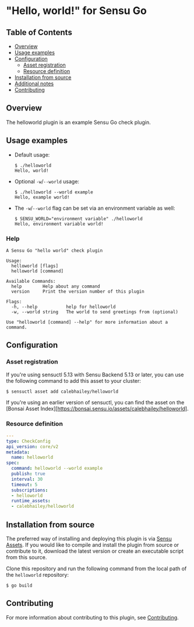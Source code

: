 # "Hello, world!" for Sensu Go

## Table of Contents
- [Overview](#overview)
- [Usage examples](#usage-examples)
- [Configuration](#configuration)
  - [Asset registration](#asset-registration)
  - [Resource definition](#resource-definition)
- [Installation from source](#installation-from-source)
- [Additional notes](#additional-notes)
- [Contributing](#contributing)

## Overview

The helloworld plugin is an example Sensu Go check plugin.

## Usage examples

- Default usage:

  ```
  $ ./helloworld
  Hello, world!
  ```

- Optional `-w`/`--world` usage:

  ```
  $ ./helloworld --world example
  Hello, example world!
  ```

- The `-w`/`--world` flag can be set via an environment variable as well:

  ```
  $ SENSU_WORLD="environment variable" ./helloworld
  Hello, environment variable world!
  ```

### Help

```
A Sensu Go "hello world" check plugin

Usage:
  helloworld [flags]
  helloworld [command]

Available Commands:
  help        Help about any command
  version     Print the version number of this plugin

Flags:
  -h, --help           help for helloworld
  -w, --world string   The world to send greetings from (optional)

Use "helloworld [command] --help" for more information about a command.
```

## Configuration

### Asset registration

If you're using sensuctl 5.13 with Sensu Backend 5.13 or later, you can use the
following command to add this asset to your cluster:

```
$ sensuctl asset add calebhailey/helloworld
```

If you're using an earlier version of sensuctl, you can find the asset on the
[Bonsai Asset Index][https://bonsai.sensu.io/assets/calebhailey/helloworld].

### Resource definition

```yml
---
type: CheckConfig
api_version: core/v2
metadata:
  name: helloworld
spec:
  command: helloworld --world example
  publish: true
  interval: 30
  timeout: 5
  subscriptions:
  - helloworld
  runtime_assets:
  - calebhailey/helloworld
```

## Installation from source

The preferred way of installing and deploying this plugin is via [Sensu
Assets][10]. If you would like to compile and install the plugin from source or
contribute to it, download the latest version or create an executable script
from this source.

Clone this repository and run the following command from the local path of the
`helloworld` repository:

```
$ go build
```

## Contributing

For more information about contributing to this plugin, see [Contributing][1].

[1]: https://github.com/sensu/sensu-go/blob/master/CONTRIBUTING.md
[2]: https://github.com/sensu-community/sensu-plugin-sdk
[3]: https://github.com/sensu-plugins/community/blob/master/PLUGIN_STYLEGUIDE.md
[4]: https://github.com/sensu-community/check-plugin-template/blob/master/.github/workflows/release.yml
[5]: https://github.com/sensu-community/check-plugin-template/actions
[6]: https://docs.sensu.io/sensu-go/latest/reference/checks/
[7]: https://github.com/sensu-community/check-plugin-template/blob/master/main.go
[8]: https://bonsai.sensu.io/
[9]: https://github.com/sensu-community/sensu-plugin-tool
[10]: https://docs.sensu.io/sensu-go/latest/reference/assets/
